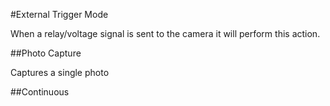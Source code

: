 #External Trigger Mode

When a relay/voltage signal is sent to the camera it will perform this action.

##Photo Capture

Captures a single photo

##Continuous

